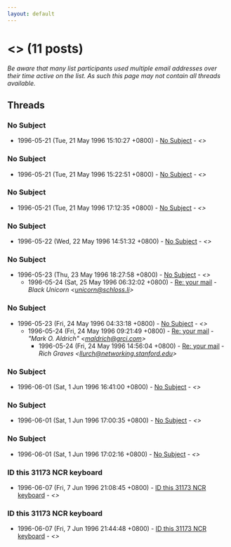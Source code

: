 ```yaml
---
layout: default
---
```


# <> (11 posts)

_Be aware that many list participants used multiple email addresses over their time active on the list. As such this page may not contain all threads available._

## Threads

### No Subject
+ 1996-05-21 (Tue, 21 May 1996 15:10:27 +0800) - [No Subject](/archive/1996/05/a5382532e588a8c1b402d45dcc00200a403045587608c28ba30572d907ebcbc2) - _\<\>_

### No Subject
+ 1996-05-21 (Tue, 21 May 1996 15:22:51 +0800) - [No Subject](/archive/1996/05/d6bb0e5fce861eede8d965b725971afe31c896504525c81b834140e396f2b124) - _\<\>_

### No Subject
+ 1996-05-21 (Tue, 21 May 1996 17:12:35 +0800) - [No Subject](/archive/1996/05/0f7bbeccdd7d2fd8db9f8fedd8ecf147b6a7229d10a6732e254e4499df796a52) - _\<\>_

### No Subject
+ 1996-05-22 (Wed, 22 May 1996 14:51:32 +0800) - [No Subject](/archive/1996/05/70a910be89a77d47cddb01e1fc947fd9f870ed05a8094bd6fcf455b9e1ac4d9e) - _\<\>_

### No Subject
+ 1996-05-23 (Thu, 23 May 1996 18:27:58 +0800) - [No Subject](/archive/1996/05/1aaa53d4a74182fb8f407edd6c76c855039509f635a942f9639401f5c74da023) - _\<\>_
  + 1996-05-24 (Sat, 25 May 1996 06:32:02 +0800) - [Re: your mail](/archive/1996/05/5a91c3271670d5e1f31f303ff851bafa53dfabbd020570f05e753d6bf8d39d70) - _Black Unicorn \<unicorn@schloss.li\>_

### No Subject
+ 1996-05-23 (Fri, 24 May 1996 04:33:18 +0800) - [No Subject](/archive/1996/05/101a8d1325f13ea33c5f7633603220a4d40a3fcf09cf1e275acede38eb36c83d) - _\<\>_
  + 1996-05-24 (Fri, 24 May 1996 09:21:49 +0800) - [Re: your mail](/archive/1996/05/ac3cf0729c8d18b8d9719f0bae32965a2594557232050b9d6af8f74081f4c5f2) - _"Mark O. Aldrich" \<maldrich@grci.com\>_
    + 1996-05-24 (Fri, 24 May 1996 14:56:04 +0800) - [Re: your mail](/archive/1996/05/9a6c614e016ae3ae9c3a5b9f5818f3443569f10e12c0fe99c77916dc642d2a0a) - _Rich Graves \<llurch@networking.stanford.edu\>_

### No Subject
+ 1996-06-01 (Sat, 1 Jun 1996 16:41:00 +0800) - [No Subject](/archive/1996/06/45b51434e838a1212137a22eb375e9223644b6cb89cec7500e3ad7800f83b388) - _\<\>_

### No Subject
+ 1996-06-01 (Sat, 1 Jun 1996 17:00:35 +0800) - [No Subject](/archive/1996/06/6560c189a22998876ebaacf29d2d2af0471362167b6041f360fc153880cb528d) - _\<\>_

### No Subject
+ 1996-06-01 (Sat, 1 Jun 1996 17:02:16 +0800) - [No Subject](/archive/1996/06/03b9e5d15171270981379333e0faeafb5e6dc5cc36f8be9c6075f010177b3ef7) - _\<\>_

### ID this 31173 NCR keyboard
+ 1996-06-07 (Fri, 7 Jun 1996 21:08:45 +0800) - [ID this 31173 NCR keyboard](/archive/1996/06/cad6c04baff78c9f8d4acb445673e87ade810e1bde8515777f5c2d3d491d6b92) - _\<\>_

### ID this 31173 NCR keyboard
+ 1996-06-07 (Fri, 7 Jun 1996 21:44:48 +0800) - [ID this 31173 NCR keyboard](/archive/1996/06/5fca6903237f393ea10fac6c3b3b868678cb01dcf2770843081c7ebd46f58da3) - _\<\>_

